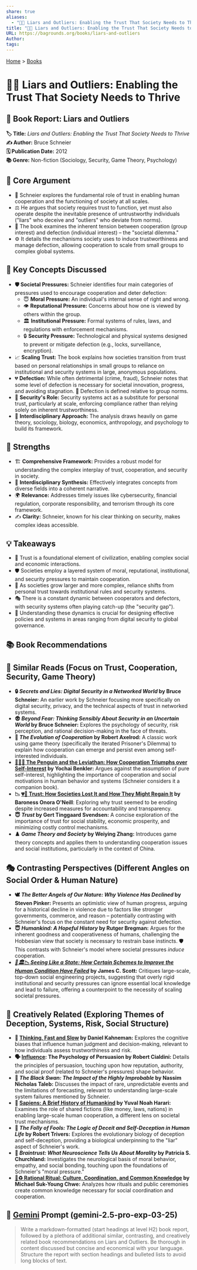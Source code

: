 ```yaml
---
share: true
aliases:
  - "🤥😈 Liars and Outliers: Enabling the Trust That Society Needs to Thrive"
title: "🤥😈 Liars and Outliers: Enabling the Trust That Society Needs to Thrive"
URL: https://bagrounds.org/books/liars-and-outliers
Author: 
tags: 
---
```

[Home](../index.md) > [Books](./index.md)  
# 🤥😈 Liars and Outliers: Enabling the Trust That Society Needs to Thrive  
  
## 📖 Book Report: Liars and Outliers  
  
**🏷️ Title:** *Liars and Outliers: Enabling the Trust That Society Needs to Thrive*  
**✍️ Author:** Bruce Schneier  
**🗓️ Publication Date:** 2012  
**📚 Genre:** Non-fiction (Sociology, Security, Game Theory, Psychology)  
  
## 🎯 Core Argument  
  
* 🤔 Schneier explores the fundamental role of trust in enabling human cooperation and the functioning of society at all scales.  
* ⚖️ He argues that society requires trust to function, yet must also operate despite the inevitable presence of untrustworthy individuals ("liars" who deceive and "outliers" who deviate from norms).  
* 🤯 The book examines the inherent tension between cooperation (group interest) and defection (individual interest) – the "societal dilemma."  
* ⚙️ It details the mechanisms society uses to induce trustworthiness and manage defection, allowing cooperation to scale from small groups to complex global systems.  
  
## 🔑 Key Concepts Discussed  
  
* **🛡️ Societal Pressures:** Schneier identifies four main categories of pressures used to encourage cooperation and deter defection:  
    * 😇 **Moral Pressure:** An individual's internal sense of right and wrong.  
    * 👁️ **Reputational Pressure:** Concerns about how one is viewed by others within the group.  
    * 🏛️ **Institutional Pressure:** Formal systems of rules, laws, and regulations with enforcement mechanisms.  
    * 🔒 **Security Pressure:** Technological and physical systems designed to prevent or mitigate defection (e.g., locks, surveillance, encryption).  
* 📈 **Scaling Trust:** The book explains how societies transition from trust based on personal relationships in small groups to reliance on institutional and security systems in large, anonymous populations.  
* 💔 **Defection:** While often detrimental (crime, fraud), Schneier notes that some level of defection is necessary for societal innovation, progress, and avoiding stagnation. 📜 Defection is defined relative to group norms.  
* 🚨 **Security's Role:** Security systems act as a substitute for personal trust, particularly at scale, enforcing compliance rather than relying solely on inherent trustworthiness.  
* 🤝 **Interdisciplinary Approach:** The analysis draws heavily on game theory, sociology, biology, economics, anthropology, and psychology to build its framework.  
  
## 💪 Strengths  
  
* 🏗️ **Comprehensive Framework:** Provides a robust model for understanding the complex interplay of trust, cooperation, and security in society.  
* 🤹 **Interdisciplinary Synthesis:** Effectively integrates concepts from diverse fields into a coherent narrative.  
* 🌍 **Relevance:** Addresses timely issues like cybersecurity, financial regulation, corporate responsibility, and terrorism through its core framework.  
* ✍️ **Clarity:** Schneier, known for his clear thinking on security, makes complex ideas accessible.  
  
## 💡 Takeaways  
  
* 🤝 Trust is a foundational element of civilization, enabling complex social and economic interactions.  
* 🛡️ Societies employ a layered system of moral, reputational, institutional, and security pressures to maintain cooperation.  
* 🏢 As societies grow larger and more complex, reliance shifts from personal trust towards institutional rules and security systems.  
* 🎭 There is a constant dynamic between cooperators and defectors, with security systems often playing catch-up (the "security gap").  
* 🧠 Understanding these dynamics is crucial for designing effective policies and systems in areas ranging from digital security to global governance.  
  
## 📚 Book Recommendations  
  
## 🤝 Similar Reads (Focus on Trust, Cooperation, Security, Game Theory)  
  
* **🔒 _Secrets and Lies: Digital Security in a Networked World_ by Bruce Schneier:** An earlier work by Schneier focusing more specifically on digital security, privacy, and the technical aspects of trust in networked systems.  
* **😨 _Beyond Fear: Thinking Sensibly About Security in an Uncertain World_ by Bruce Schneier:** Explores the psychology of security, risk perception, and rational decision-making in the face of threats.  
* **🤝 _The Evolution of Cooperation_ by Robert Axelrod:** A classic work using game theory (specifically the iterated Prisoner's Dilemma) to explain how cooperation can emerge and persist even among self-interested individuals.  
* **[🤝🐧🐳 The Penguin and the Leviathan: How Cooperation Triumphs over Self-Interest](./the-penguin-and-the-leviathan-how-cooperation-triumphs-over-self-interest.md) by Yochai Benkler:** Argues against the assumption of pure self-interest, highlighting the importance of cooperation and social motivations in human behavior and systems (Schneier considers it a companion book).  
* **📉 [💔🤝 Trust: How Societies Lost It and How They Might Regain It](./trust-how-societies-lost-it-and-how-they-might-regain-it.md) by Baroness Onora O'Neill**: Exploring why trust seemed to be eroding despite increased measures for accountability and transparency.  
* **😇 _Trust_ by Gert Tinggaard Svendsen:** A concise exploration of the importance of trust for social stability, economic prosperity, and minimizing costly control mechanisms.  
* **♟️ _Game Theory and Society_ by Weiying Zhang:** Introduces game theory concepts and applies them to understanding cooperation issues and social institutions, particularly in the context of China.  
  
## 🎭 Contrasting Perspectives (Different Angles on Social Order & Human Nature)  
  
* **🕊️ _The Better Angels of Our Nature: Why Violence Has Declined_ by Steven Pinker:** Presents an optimistic view of human progress, arguing for a historical decline in violence due to factors like stronger governments, commerce, and reason – potentially contrasting with Schneier's focus on the constant need for security against defection.  
* **😇 _Humankind: A Hopeful History_ by Rutger Bregman:** Argues for the inherent goodness and cooperativeness of humans, challenging the Hobbesian view that society is necessary to restrain base instincts. 🛡️ This contrasts with Schneier's model where societal pressures *induce* cooperation.  
* **_[📖🏛️📉 Seeing Like a State: How Certain Schemes to Improve the Human Condition Have Failed](./seeing-like-a-state-how-certain-schemes-to-improve-the-human-condition-have-failed.md)_ by James C. Scott:** Critiques large-scale, top-down social engineering projects, suggesting that overly rigid institutional and security pressures can ignore essential local knowledge and lead to failure, offering a counterpoint to the necessity of scaling societal pressures.  
  
## 🎨 Creatively Related (Exploring Themes of Deception, Systems, Risk, Social Structure)  
  
* **🧠 [Thinking, Fast and Slow](./thinking-fast-and-slow.md) by Daniel Kahneman:** Explores the cognitive biases that influence human judgment and decision-making, relevant to how individuals assess trustworthiness and risk.  
* **🗣️ [Influence](./influence.md): The Psychology of Persuasion by Robert Cialdini:** Details the principles of persuasion, touching upon how reputation, authority, and social proof (related to Schneier's pressures) shape behavior.  
* **🦢 _The Black Swan: The Impact of the Highly Improbable_ by Nassim Nicholas Taleb:** Discusses the impact of rare, unpredictable events and the limitations of forecasting, relevant to understanding large-scale system failures mentioned by Schneier.  
* **🐒 [Sapiens: A Brief History of Humankind](./sapiens-a-brief-history-of-humankind.md) by Yuval Noah Harari:** Examines the role of shared fictions (like money, laws, nations) in enabling large-scale human cooperation, a different lens on societal trust mechanisms.  
* **🤥 _The Folly of Fools: The Logic of Deceit and Self-Deception in Human Life_ by Robert Trivers:** Explores the evolutionary biology of deception and self-deception, providing a biological underpinning to the "liar" aspect of Schneier's work.  
* **🧠 _Braintrust: What Neuroscience Tells Us About Morality_ by Patricia S. Churchland:** Investigates the neurological basis of moral behavior, empathy, and social bonding, touching upon the foundations of Schneier's "moral pressure."  
* **[🧮♻️ Rational Ritual: Culture, Coordination, and Common Knowledge](./rational-ritual.md) by Michael Suk-Young Chwe:** Analyzes how rituals and public ceremonies create common knowledge necessary for social coordination and cooperation.  
  
## 💬 [Gemini](../software/gemini.md) Prompt (gemini-2.5-pro-exp-03-25)  
> Write a markdown-formatted (start headings at level H2) book report, followed by a plethora of additional similar, contrasting, and creatively related book recommendations on Liars and Outliers. Be thorough in content discussed but concise and economical with your language. Structure the report with section headings and bulleted lists to avoid long blocks of text.